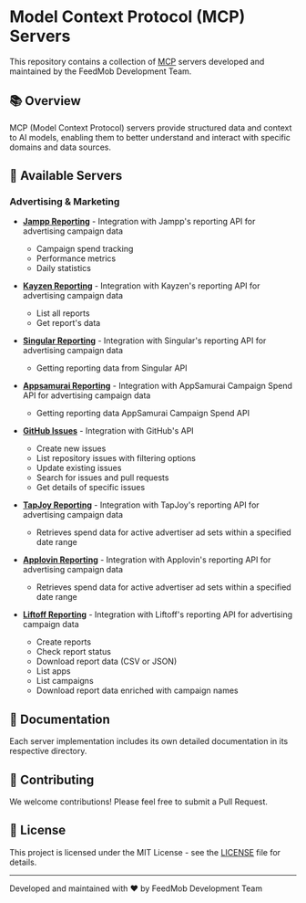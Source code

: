 # Model Context Protocol (MCP) Servers

This repository contains a collection of [MCP](https://modelcontextprotocol.io) servers developed and maintained by the FeedMob Development Team.

## 📚 Overview

MCP (Model Context Protocol) servers provide structured data and context to AI models, enabling them to better understand and interact with specific domains and data sources.

## 🚀 Available Servers

### Advertising & Marketing

- **[Jampp Reporting](src/jampp-reporting)** - Integration with Jampp's reporting API for advertising campaign data
  - Campaign spend tracking
  - Performance metrics
  - Daily statistics

- **[Kayzen Reporting](src/kayzen-reporting)** - Integration with Kayzen's reporting API for advertising campaign data
  - List all reports
  - Get report's data

- **[Singular Reporting](src/singular-reporting)** - Integration with Singular's reporting API for advertising campaign data
  - Getting reporting data from Singular API

- **[Appsamurai Reporting](src/appsamurai-reporting)** - Integration with AppSamurai Campaign Spend API for advertising campaign data
  - Getting reporting data AppSamurai Campaign Spend API

- **[GitHub Issues](src/github-issues)** - Integration with GitHub's API
  - Create new issues
  - List repository issues with filtering options
  - Update existing issues
  - Search for issues and pull requests
  - Get details of specific issues

- **[TapJoy Reporting](src/tapjoy-reporting/)** -  Integration with TapJoy's reporting API for advertising campaign data
  - Retrieves spend data for active advertiser ad sets within a specified date range

- **[Applovin Reporting](src/applovin-reporting/)** -  Integration with Applovin's reporting API for advertising campaign data
  - Retrieves spend data for active advertiser ad sets within a specified date range

- **[Liftoff Reporting](src/liftoff-reporting)** - Integration with Liftoff's reporting API for advertising campaign data
  - Create reports
  - Check report status
  - Download report data (CSV or JSON)
  - List apps
  - List campaigns
  - Download report data enriched with campaign names

## 📖 Documentation
Each server implementation includes its own detailed documentation in its respective directory.

## 🤝 Contributing

We welcome contributions! Please feel free to submit a Pull Request.

## 📄 License

This project is licensed under the MIT License - see the [LICENSE](LICENSE) file for details.

---

Developed and maintained with ❤️ by FeedMob Development Team

